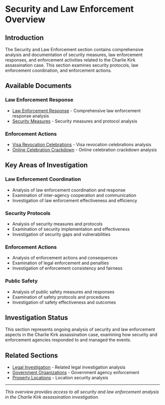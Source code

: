 # Security and Law Enforcement Overview

## Introduction

The Security and Law Enforcement section contains comprehensive analysis and documentation of security measures, law enforcement responses, and enforcement activities related to the Charlie Kirk assassination case. This section examines security protocols, law enforcement coordination, and enforcement actions.

## Available Documents

### Law Enforcement Response
- [Law Enforcement Response](law_enforcement_response.md) - Comprehensive law enforcement response analysis
- [Security Measures](security_measures.md) - Security measures and protocol analysis

### Enforcement Actions
- [Visa Revocation Celebrations](visa_revocation_celebrations.md) - Visa revocation celebrations analysis
- [Online Celebration Crackdown](online_celebration_crackdown.md) - Online celebration crackdown analysis

## Key Areas of Investigation

### Law Enforcement Coordination
- Analysis of law enforcement coordination and response
- Examination of inter-agency cooperation and communication
- Investigation of law enforcement effectiveness and efficiency

### Security Protocols
- Analysis of security measures and protocols
- Examination of security implementation and effectiveness
- Investigation of security gaps and vulnerabilities

### Enforcement Actions
- Analysis of enforcement actions and consequences
- Examination of legal enforcement and penalties
- Investigation of enforcement consistency and fairness

### Public Safety
- Analysis of public safety measures and responses
- Examination of safety protocols and procedures
- Investigation of safety effectiveness and outcomes

## Investigation Status

This section represents ongoing analysis of security and law enforcement aspects in the Charlie Kirk assassination case, examining how security and enforcement agencies responded to and managed the events.

## Related Sections

- [Legal Investigation](../legal_investigation/overview.md) - Related legal investigation analysis
- [Government Organizations](../government_organizations/overview.md) - Government agency enforcement
- [Property Locations](../property_locations/overview.md) - Location security analysis

---

*This overview provides access to all security and law enforcement analysis in the Charlie Kirk assassination investigation.*